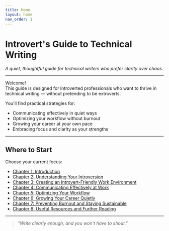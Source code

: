 ```yaml
---
title: Home
layout: home
nav_order: 1
---
```


# Introvert's Guide to Technical Writing

_A quiet, thoughtful guide for technical writers who prefer clarity over chaos._

---

Welcome!  
This guide is designed for introverted professionals who want to thrive in technical writing — without pretending to be extroverts.

You'll find practical strategies for:

- Communicating effectively in quiet ways  
- Optimizing your workflow without burnout  
- Growing your career at your own pace  
- Embracing focus and clarity as your strengths

---

## Where to Start

Choose your current focus:

- [Chapter 1: Introduction](chapter-1-introduction.md)
- [Chapter 2: Understanding Your Introversion](chapter-2-understanding-introversion.md)
- [Chapter 3: Creating an Introvert-Friendly Work Environment](chapter-3-work-environment.md)
- [Chapter 4: Communicating Effectively at Work](chapter-4-communication.md)
- [Chapter 5: Optimizing Your Workflow](chapter-5-workflow.md)
- [Chapter 6: Growing Your Career Quietly](chapter-6-career-growth.md)
- [Chapter 7: Preventing Burnout and Staying Sustainable](chapter-7-burnout.md)
- [Chapter 8: Useful Resources and Further Reading](chapter-8-resources.md)

---

> _"Write clearly enough, and you won't have to shout."_
